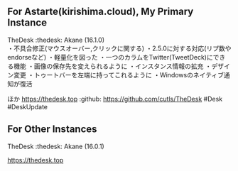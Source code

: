 ## For Astarte(kirishima.cloud), My Primary Instance

TheDesk :thedesk: Akane (16.1.0)  
・不具合修正(マウスオーバー,クリックに関する)
・2.5.0に対する対応(リプ数やendorseなど)
・軽量化を図った
・一つのカラムをTwitter(TweetDeck)にできる機能
・画像の保存先を変えられるように
・インスタンス情報の拡充
・デザイン変更
・トゥートバーを左端に持ってこれるように
・Windowsのネイティブ通知が復活

ほか
https://thedesk.top
 :github: https://github.com/cutls/TheDesk #Desk #DeskUpdate

 ## For Other Instances

TheDesk :thedesk: Akane (16.0.1)  

https://thedesk.top